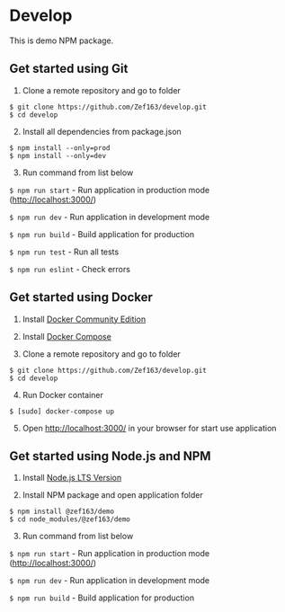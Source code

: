 # Develop
This is demo NPM package.

## Get started using Git
1. Clone a remote repository and go to folder
```console
$ git clone https://github.com/Zef163/develop.git 
$ cd develop
```

2. Install all dependencies from package.json
```console
$ npm install --only=prod
$ npm install --only=dev
```

3. Run command from list below

`$ npm run start` - Run application in production mode ([http://localhost:3000/](http://localhost:3000/))

`$ npm run dev` - Run application in development mode

`$ npm run build` - Build application for production

`$ npm run test` - Run all tests

`$ npm run eslint` - Check errors

## Get started using Docker
1. Install [Docker Community Edition](https://docs.docker.com/engine/installation/)

2. Install [Docker Compose](https://docs.docker.com/compose/install/)

3. Clone a remote repository and go to folder
```console
$ git clone https://github.com/Zef163/develop.git 
$ cd develop
```

4. Run Docker container
```console
$ [sudo] docker-compose up
```

5. Open [http://localhost:3000/](http://localhost:3000/) in your browser for start use application

## Get started using Node.js and NPM
1. Install [Node.js LTS Version](https://nodejs.org/en/download/)

2. Install NPM package and open application folder
```console
$ npm install @zef163/demo
$ cd node_modules/@zef163/demo
```

3. Run command from list below

`$ npm run start` - Run application in production mode ([http://localhost:3000/](http://localhost:3000/))

`$ npm run dev` - Run application in development mode

`$ npm run build` - Build application for production
